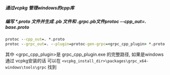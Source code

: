 ##### 通过vcpkg 管理windows的cpp库



##### 编写 *.proto 文件并生成 .pb 文件和  .grpc.pb文件protoc --cpp_out=. base.proto

```cmd
protoc --cpp_out=. *.proto
protoc --grpc_out=. --plugin=protoc-gen-grpc=<grpc_cpp_plugin> *.proto
```

其中 \<grpc_cpp_plugin\>是 grpc_cpp_plugin.exe 的完整路径, 如果是windows通过 vcpkg安装的话 可以在 `<vcpkg_install_dir>\packages\grpc_x64-windows\tools\grpc` 找到
